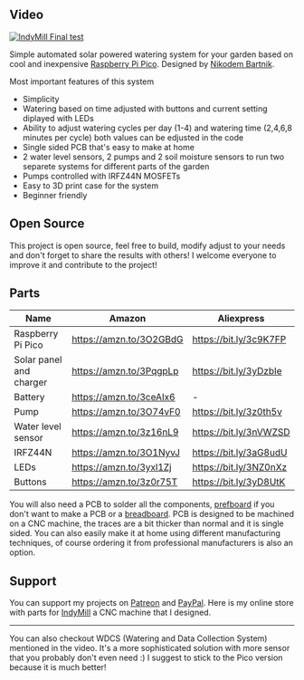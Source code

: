 ## Video

[![IndyMill Final test](https://img.youtube.com/vi/s-xkdfNeIVw/0.jpg)](https://youtu.be/s-xkdfNeIVw)

Simple automated solar powered watering system for your garden based on cool and inexpensive [Raspberry Pi Pico](https://www.raspberrypi.com/products/raspberry-pi-pico/). 
Designed by [Nikodem Bartnik](https://www.youtube.com/nikodembartnik). 

Most important features of this system

  - Simplicity
  - Watering based on time adjusted with buttons and current setting diplayed with LEDs
  - Ability to adjust watering cycles per day (1-4) and watering time (2,4,6,8 minutes per cycle) both values can be edjusted in the code
  - Single sided PCB that's easy to make at home
  - 2 water level sensors, 2 pumps and 2 soil moisture sensors to run two separete systems for different parts of the garden
  - Pumps controlled with IRFZ44N MOSFETs
  - Easy to 3D print case for the system
  - Beginner friendly

## Open Source
This project is open source, feel free to build, modify adjust to your needs and don't forget to share the results with others! I welcome everyone to improve it and contribute to the project!

## Parts

|   Name    |   Amazon   |  Aliexpress  |
|   ------- |   ----    | ------------  |
| Raspberry Pi Pico | https://amzn.to/3O2GBdG | https://bit.ly/3c9K7FP |
| Solar panel and charger | https://amzn.to/3PqgpLp | https://bit.ly/3yDzbIe |
| Battery | https://amzn.to/3ceAIx6 | - |
| Pump | https://amzn.to/3O74vF0 | https://bit.ly/3z0th5v |
| Water level sensor | https://amzn.to/3z16nL9 | https://bit.ly/3nVWZSD |
| IRFZ44N | https://amzn.to/3O1NyvJ | https://bit.ly/3aG8udU |
| LEDs | https://amzn.to/3yxl1Zj | https://bit.ly/3NZ0nXz | 
| Buttons | https://amzn.to/3z0r75T | https://bit.ly/3yD8UtK |

You will also need a PCB to solder all the components, [prefboard](https://amzn.to/3RsRubK) if you don't want to make a PCB or a [breadboard](https://amzn.to/3P7sjdo). PCB is designed to be machined on a CNC machine, the traces are a bit thicker than normal and it is single sided. You can also easily make it at home using different manufacturing techniques, of course ordering it from professional  manufacturers is also an option.

## Support
You can support my projects on [Patreon](https://www.patreon.com/nikodembartnik) and [PayPal](https://paypal.me/nikodembartnik).
Here is my online store with parts for [IndyMill](https://github.com/NikodemBartnik/IndyMill) a CNC machine that I designed.

***

You can also checkout WDCS (Watering and Data Collection System) mentioned in the video. It's a more sophisticated solution with more sensor that you probably don't even need :) I suggest to stick to the Pico version because it is much better!
